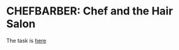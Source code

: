 # CHEFBARBER: Chef and the Hair Salon

The task is [here](https://www.codechef.com/problems/CHEFBARBER)